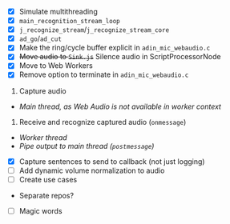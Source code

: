 -[X] Simulate multithreading
 -[X] `main_recognition_stream_loop`
 -[X] `j_recognize_stream`/`j_recognize_stream_core`
 -[X] `ad_go`/`ad_cut`
-[X] Make the ring/cycle buffer explicit in `adin_mic_webaudio.c`
-[X] <s>Move audio to `Sink.js`</s> Silence audio in ScriptProcessorNode
-[X] Move to Web Workers
 -[X] Remove option to terminate in `adin_mic_webaudio.c`
 1. Capture audio
  - _Main thread, as Web Audio is not available in worker context_
 1. Receive and recognize captured audio (`onmessage`)
  - _Worker thread_
  - _Pipe output to main thread (`postmessage`)_
   - [X] Capture sentences to send to callback (not just logging)
-[ ] Add dynamic volume normalization to audio
-[ ] Create use cases
 - Separate repos?
 -[ ] Magic words
